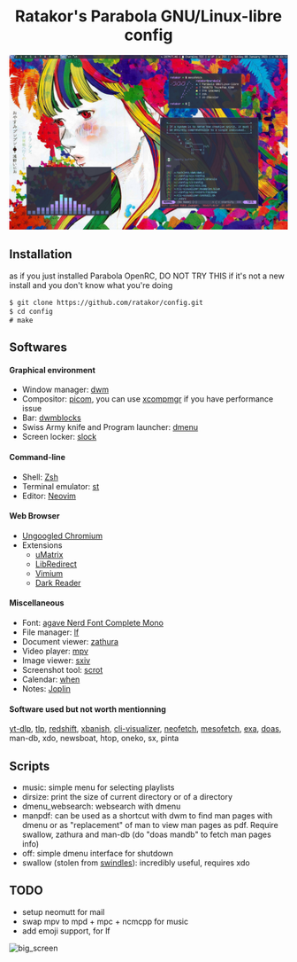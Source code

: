 <h1 align="center">Ratakor's Parabola GNU/Linux-libre config</h1>

![screenshot](Pictures/normal.png)

## Installation
as if you just installed Parabola OpenRC, DO NOT TRY THIS if it's not a new install and you don't know what you're doing

	$ git clone https://github.com/ratakor/config.git
	$ cd config
	# make

## Softwares

#### Graphical environment

- Window manager: [dwm](https://dwm.suckless.org)
- Compositor: [picom](https://github.com/yshui/picom), you can use [xcompmgr](https://github.com/freedesktop/xcompmgr) if you have performance issue
- Bar: [dwmblocks](https://github.com/torrinfail/dwmblocks)
- Swiss Army knife and Program launcher: [dmenu](https://tools.suckless.org/dmenu)
- Screen locker: [slock](https://tools.suckless.org/slock)

#### Command-line

- Shell: [Zsh](https://github.com/zsh-users/zsh)
- Terminal emulator: [st](https://st.suckless.org/)
- Editor: [Neovim](https://github.com/neovim/neovim)

#### Web Browser

- [Ungoogled Chromium](https://github.com/ungoogled-software/ungoogled-chromium)
- Extensions
	- [uMatrix](https://github.com/gorhill/uMatrix)
	- [LibRedirect](https://libredirect.github.io)
	- [Vimium](https://github.com/philc/vimium)
	- [Dark Reader](https://darkreader.org)

#### Miscellaneous

- Font: [agave Nerd Font Complete Mono](https://github.com/ryanoasis/nerd-fonts/tree/master/patched-fonts/Agave)
- File manager: [lf](https://github.com/gokcehan/lf)
- Document viewer: [zathura](https://github.com/pwmt/zathura)
- Video player: [mpv](https://github.com/mpv-player/mpv)
- Image viewer: [sxiv](https://github.com/xyb3rt/sxiv)
- Screenshot tool: [scrot](https://github.com/resurrecting-open-source-projects/scrot)
- Calendar: [when](https://github.com/bcrowell/when)
- Notes: [Joplin](https://joplinapp.org/terminal)

#### Software used but not worth mentionning

[yt-dlp](https://github.com/yt-dlp/yt-dlp), [tlp](https://linrunner.de/tlp), [redshift](https://github.com/jonls/redshift), [xbanish](https://github.com/jcs/xbanish), [cli-visualizer](https://github.com/dpayne/cli-visualizer), [neofetch](https://github.com/dylanaraps/neofetch), [mesofetch](https://github.com/ratakor/mesofetch), [exa](https://github.com/ogham/exa), [doas](https://man.openbsd.org/doas), man-db, xdo, newsboat, htop, oneko, sx, pinta

## Scripts

- music: simple menu for selecting playlists
- dirsize: print the size of current directory or of a directory
- dmenu_websearch: websearch with dmenu
- manpdf: can be used as a shortcut with dwm to find man pages with dmenu or as "replacement" of man to view man pages as pdf. Require swallow, zathura and man-db (do "doas mandb" to fetch man pages info)
- off: simple dmenu interface for shutdown
- swallow (stolen from [swindles](https://git.cbps.xyz/swindlesmccoop/not-just-dotfiles/src/branch/master/.local/bin/swallow)): incredibly useful, requires xdo

## TODO
- setup neomutt for mail
- swap mpv to mpd + mpc + ncmcpp for music
- add emoji support, for lf

![big_screen](Pictures/big_screen.png)
